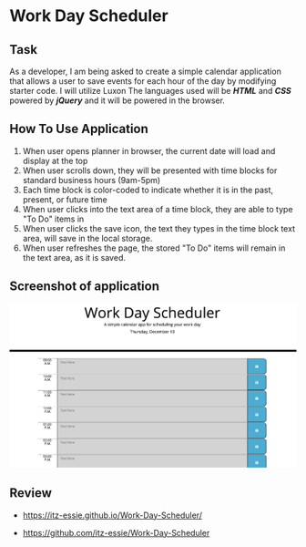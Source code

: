 # Work Day Scheduler

##  Task

As a developer, I am being asked to create a simple calendar application that allows a user to save events for each hour of the day by modifying starter code. I will utilize Luxon The languages used will be ***HTML*** and ***CSS*** powered by ***jQuery*** and it will be powered in the browser. 



## How To Use Application
1. When user opens planner in browser, the current date will load and display at the top
2. When user scrolls down, they will be presented with time blocks for standard business hours (9am-5pm)
3. Each  time block is color-coded to indicate whether it is in the past, present, or future time
4. When user clicks into the text area of a time block, they are able to type "To Do" items in 
5. When user clicks the save icon, the text they types in the time block text area, will save in the local storage. 
6. When user refreshes the page, the stored "To Do" items will remain in the text area, as it is saved. 



## Screenshot of application
![Daily Work Day Scheduler](scheduler.png)


## Review



* https://itz-essie.github.io/Work-Day-Scheduler/

* https://github.com/itz-essie/Work-Day-Scheduler

